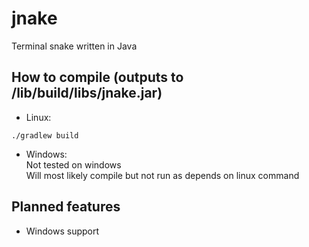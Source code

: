 # jnake
Terminal snake written in Java

## How to compile (outputs to <srcdir>/lib/build/libs/jnake.jar)
* Linux:
```
./gradlew build
```
* Windows:  
Not tested on windows  
Will most likely compile but not run as depends on linux command
  
## Planned features
* Windows support
